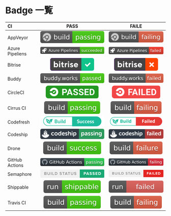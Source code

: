 # Badge 一覧

|CI|PASS|FAILE|
|:--|:-:|:-:|
|AppVeyor|![AppVeyor PASS](./appveyor-pass.svg)|![AppVeyor FAILE](./appveyor-fail.svg)|
|Azure Pipeliens|![Azure Pipeliens PASS](./azure-pipelines-pass.svg)|![Azure Pipeliens FAILE](./azure-pipelines-fail.svg)|
|Bitrise|![Bitrise PASS](./bitrise-pass.svg)|![Bitrise FAILE](./bitrise-fail.svg)|
|Buddy|![Buddy PASS](./buddy-works-pass.svg)|![Buddy FAILE](./buddy-works-fail.svg)|
|CircleCI|![CircleCI PASS](./circleci-pass.svg)|![CircleCI FAILE](./circleci-fail.svg)|
|Cirrus CI|![Cirrus CI PASS](./cirrus-ci-pass.svg)|![Cirrus CI FAILE](./cirrus-ci-fail.svg)|
|Codefresh|![Codefresh PASS](./codefresh-pass.svg)|![Codefresh FAILE](./codefresh-fail.svg)|
|Codeship|![Codeship PASS](./codeship-pass.svg)|![Codeship FAILE](./codeship-fail.svg)|
|Drone|![Drone PASS](./drone-pass.svg)|![Drone FAILE](./drone-fail.svg)|
|GitHub Actions|![GitHub Actions PASS](./github-actions-pass.svg)|![GitHub Actions FAILE](./github-actions-fail.svg)|
|Semaphore|![Semaphore PASS](./semaphore-pass.svg)|![Semaphore FAILE](./semaphore-fail.svg)|
|Shippable|![Shippable PASS](./shippable-pass.svg)|![Shippable FAILE](./shippable-fail.svg)|
|Travis CI|![Travis CI PASS](./travis-ci-pass.svg)|![Travis CI FAILE](./travis-ci-fail.svg)|
